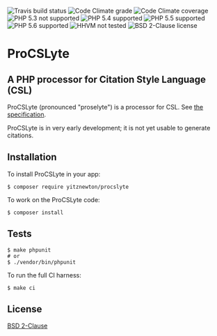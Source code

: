 ![Travis build status](http://img.shields.io/travis/yitznewton/procslyte.svg)
![Code Climate grade](http://img.shields.io/codeclimate/github/yitznewton/procslyte.svg)
![Code Climate coverage](http://img.shields.io/codeclimate/coverage/github/yitznewton/procslyte.svg)
![PHP 5.3 not supported](http://img.shields.io/badge/5.3-not_supported-red.svg)
![PHP 5.4 supported](http://img.shields.io/badge/5.4-supported-green.svg)
![PHP 5.5 supported](http://img.shields.io/badge/5.5-supported-green.svg)
![PHP 5.6 supported](http://img.shields.io/badge/5.6-supported-green.svg)
![HHVM not tested](http://img.shields.io/hhvm/yitznewton/procslyte.svg)
![BSD 2-Clause license](http://img.shields.io/packagist/l/yitznewton/procslyte.svg)

# ProCSLyte
## A PHP processor for Citation Style Language (CSL)

ProCSLyte (pronounced "proselyte") is a processor for CSL. See
[the specification](http://citationstyles.org/downloads/specification.html#text).

ProCSLyte is in very early development; it is not yet usable to generate
citations.

## Installation

To install ProCSLyte in your app:

```shell
$ composer require yitznewton/procslyte
```

To work on the ProCSLyte code:

```shell
$ composer install
```

## Tests

```shell
$ make phpunit
# or
$ ./vendor/bin/phpunit
```

To run the full CI harness:

```shell
$ make ci
```

## License

[BSD 2-Clause](http://opensource.org/licenses/BSD-2-Clause)

